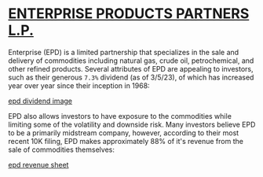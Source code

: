 # [ENTERPRISE PRODUCTS PARTNERS L.P.](https://www.sec.gov/edgar/browse/?CIK=1061219&owner=exclude)

Enterprise (EPD) is a limited partnership that specializes in the
sale and delivery of commodities including natural gas, crude oil,
petrochemical, and other refined products. Several attributes of
EPD are appealing to investors, such as their generous `7.3%` dividend
(as of 3/5/23), of which has increased year over year since their inception
in 1968:

[epd dividend image](./images/dividend.png)

EPD also allows investors to have exposure to the commodities while limiting
some of the volatility and downside risk. Many investors believe EPD to be
a primarily midstream company, however, according to their most recent 10K
filing, EPD makes approximately 88% of it's revenue from the sale of commodities
themselves:

[epd revenue sheet](./images/revenue.png)
